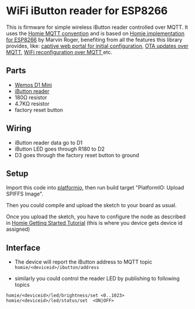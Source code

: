 WiFi iButton reader for ESP8266
===============================

This is firmware for simple wireless iButton reader controlled over MQTT.
It uses the [Homie MQTT convention](https://github.com/marvinroger/homie)
and is based on [Homie implementation for ESP8266](https://github.com/marvinroger/homie-esp8266) by Marvin Roger,
benefiting from all the features this library provides, like:
[captive web portal for initial configuration](https://https://homie-esp8266.readme.io/docs/ui-bundle),
[OTA updates over MQTT](https://homie-esp8266.readme.io/docs/ota-configuration-updates#section-ota-updates),
[WiFi reconfiguration over MQTT ](https://homie-esp8266.readme.io/docs/ota-configuration-updates#section-configuration-updates)
etc.

Parts
-----

- [Wemos D1 Mini](https://www.aliexpress.com/wholesale?catId=0&initiative_id=AS_20170313030458&SearchText=wemos+d1+mini)
- [iButton reader](https://www.aliexpress.com/item/TM-probe-DS9092-Zinc-Alloy-probe-iButton-probe-reader-with-LED/32702820667.html)
- 180Ω resistor
- 4.7KΩ resistor
- factory reset button

Wiring
------

- iButton reader data go to D1
- iButton LED goes through R180 to D2
- D3 goes through the factory reset button to ground

Setup
-----

Import this code into [platformio](http://platformio.org/), then run build target "PlatformIO: Upload SPIFFS Image".

Then you could compile and upload the sketch to your board as usual.

Once you upload the sketch, you have to configure the node as described in
[Homie Getting Started Tutorial](https://homie-esp8266.readme.io/docs/getting-started)
(this is where you device gets device id assigned)

Interface
---------

- The device will report the iButton address to MQTT topic `homie/<deviceid>/ibutton/address`

- similarly you could control the reader LED by publishing to following topics

```
homie/<deviceid>/led/brightness/set <0..1023>
homie/<deviceid>/led/status/set  <ON|OFF>
```

